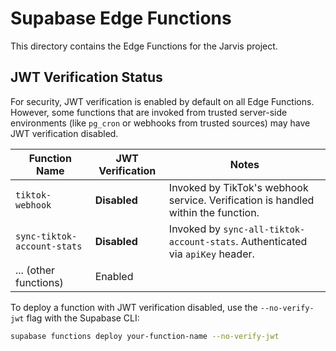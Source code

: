 # Supabase Edge Functions

This directory contains the Edge Functions for the Jarvis project.

## JWT Verification Status

For security, JWT verification is enabled by default on all Edge Functions. However, some functions that are invoked from trusted server-side environments (like `pg_cron` or webhooks from trusted sources) may have JWT verification disabled.

| Function Name                  | JWT Verification | Notes                                                                              |
| ------------------------------ | ---------------- | ---------------------------------------------------------------------------------- |
| `tiktok-webhook`               | **Disabled**     | Invoked by TikTok's webhook service. Verification is handled within the function.  |
| `sync-tiktok-account-stats`    | **Disabled**     | Invoked by `sync-all-tiktok-account-stats`. Authenticated via `apiKey` header.     |
| ... (other functions)          | Enabled          |                                                                                    |

To deploy a function with JWT verification disabled, use the `--no-verify-jwt` flag with the Supabase CLI:

```bash
supabase functions deploy your-function-name --no-verify-jwt
